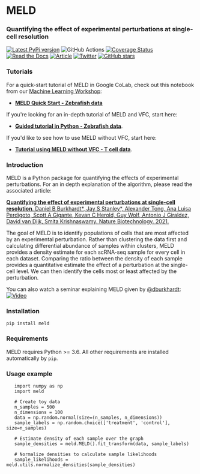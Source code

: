 # MELD
### Quantifying the effect of experimental perturbations at single-cell resolution


[![Latest PyPi version](https://img.shields.io/pypi/v/MELD.svg)](https://pypi.org/project/MELD/)
![GitHub Actions](https://github.com/KrishnaswamyLab/MELD/workflows/Unit%20Tests/badge.svg)
[![Coverage Status](https://coveralls.io/repos/github/KrishnaswamyLab/MELD/badge.svg?branch=master)](https://coveralls.io/github/KrishnaswamyLab/MELD?branch=master)
[![Read the Docs](https://img.shields.io/readthedocs/meld-docs.svg)](https://meld-docs.readthedocs.io/)
[![Article](https://zenodo.org/badge/DOI/10.1038/s41587-020-00803-5.svg)](https://doi.org/10.1038/s41587-020-00803-5)
[![Twitter](https://img.shields.io/twitter/follow/KrishnaswamyLab.svg?style=social&label=Follow)](https://twitter.com/KrishnaswamyLab)
[![GitHub stars](https://img.shields.io/github/stars/KrishnaswamyLab/MELD.svg?style=social&label=Stars)](https://github.com/KrishnaswamyLab/MELD/)

### Tutorials
For a quick-start tutorial of MELD in Google CoLab, check out this notebook from our [Machine Learning Workshop](https://krishnaswamylab.org/workshop):
* [**MELD Quick Start - Zebrafish data**](https://colab.research.google.com/github/KrishnaswamyLab/SingleCellWorkshop/blob/master/exercises/DifferentialAbundance/Answers_Wagner2018_Chordin_Cas9_Mutagenesis.ipynb)

If you're looking for an in-depth tutorial of MELD and VFC, start here:
* [**Guided tutorial in Python - Zebrafish data**](https://nbviewer.jupyter.org/github/KrishnaswamyLab/MELD/blob/master/notebooks/Wagner2018_Chordin_Cas9_Mutagenesis.ipynb).

If you'd like to see how to use MELD without VFC, start here:
* [**Tutorial using MELD without VFC - T cell data**](https://nbviewer.jupyter.org/github/KrishnaswamyLab/MELD/blob/master/notebooks/MELD_thresholding.Tcell.ipynb).

### Introduction

MELD is a Python package for quantifying the effects of experimental perturbations. For an in depth explanation of the algorithm, please read the associated article:

[**Quantifying the effect of experimental perturbations at single-cell resolution**. Daniel B Burkhardt\*, Jay S Stanley\*, Alexander Tong, Ana Luisa Perdigoto, Scott A Gigante, Kevan C Herold, Guy Wolf, Antonio J Giraldez, David van Dijk, Smita Krishnaswamy. Nature Biotechnology. 2021.](https://www.nature.com/articles/s41587-020-00803-5)

The goal of MELD is to identify populations of cells that are most affected by an experimental perturbation. Rather than clustering the data first and calculating differential abundance of samples within clusters, MELD provides a density estimate for each scRNA-seq sample for every cell in each dataset. Comparing the ratio between the density of each sample provides a quantitative estimate the effect of a perturbation at the single-cell level. We can then identify the cells most or least affected by the perturbation.

You can also watch a seminar explaining MELD given by [@dburkhardt](https://github.com/dburkhardt): [![Video](https://img.shields.io/static/v1?label=Zoom&message=Watch%20recording&color=blue&logo=airplay%20video)](https://yale.zoom.us/rec/play/GevmaqSn9xM-j3k3gp1xWnVlKIJGtpUsrv9JZQb5SaqcPfT_pYxwExsXs_jIvIbQsId0eUHw9HkxnvWG.T6ETwk9f0it9LA78?continueMode=true)

### Installation


```
pip install meld
```

### Requirements

MELD requires Python >= 3.6. All other requirements are installed automatically by ``pip``.

### Usage example

```
   import numpy as np
   import meld

   # Create toy data
   n_samples = 500
   n_dimensions = 100
   data = np.random.normal(size=(n_samples, n_dimensions))
   sample_labels = np.random.choice(['treatment', 'control'], size=n_samples)

   # Estimate density of each sample over the graph
   sample_densities = meld.MELD().fit_transform(data, sample_labels)

   # Normalize densities to calculate sample likelihoods
   sample_likelihoods = meld.utils.normalize_densities(sample_densities)
```
